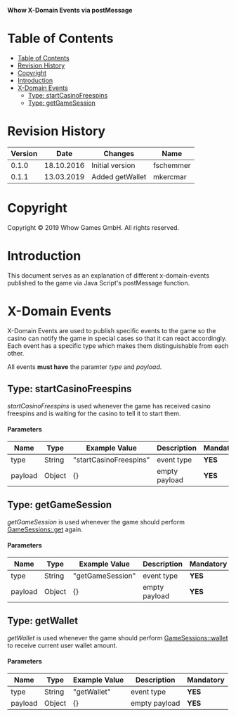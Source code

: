 **Whow X-Domain Events via postMessage**

Table of Contents
=================

- [Table of Contents](#table-of-contents)
- [Revision History](#revision-history)
- [Copyright](#copyright)
- [Introduction](#introduction)
- [X-Domain Events](#x-domain-events)
	- [Type: startCasinoFreespins](#type-startcasinofreespins)
	- [Type: getGameSession](#type-getgamesession)

Revision History
================

| **Version** | **Date**   | **Changes**                                        | **Name**  |
|-------------|------------|----------------------------------------------------|-----------|
| 0.1.0       | 18.10.2016 | Initial version                                    | fschemmer |
| 0.1.1       | 13.03.2019 | Added getWallet                                    | mkercmar  |

Copyright
=========

Copyright © 2019 Whow Games GmbH. All rights reserved.

Introduction
============

This document serves as an explanation of different x-domain-events published to the game via Java Script's postMessage function.

X-Domain Events
======

X-Domain Events are used to publish specific events to the game so the casino can notify the game in special cases so that it can react accordingly. Each event has a specific type which makes them distinguishable from each other.

All events **must have** the paramter *type* and *payload*.

Type: startCasinoFreespins
---------

*startCasinoFreespins* is used whenever the game has received casino freespins and is waiting for the casino to tell it to start them.

#### Parameters

| **Name** | **Type** | **Example Value** | **Description** |  **Mandatory**   |
|----------|----------|-------------------|-----------------|------------------|
| type     | String   | "startCasinoFreespins" | event type | **YES** |
| payload  | Object   | {} | empty payload | **YES** |

Type: getGameSession
---------

*getGameSession* is used whenever the game should perform [GameSessions::get](https://github.com/whowgames/documentation/blob/master/API/documentation.md#gamesessionsget) again.

#### Parameters

| **Name** | **Type** | **Example Value** | **Description** |  **Mandatory**   |
|----------|----------|-------------------|-----------------|------------------|
| type     | String   | "getGameSession" | event type | **YES** |
| payload     | Object   | {} | empty payload | **YES** |

Type: getWallet
---------

*getWallet* is used whenever the game should perform [GameSessions::wallet](https://github.com/whowgames/documentation/blob/master/API/documentation.md#gamesessionswallet) to receive current user wallet amount.

#### Parameters

| **Name** | **Type** | **Example Value** | **Description** |  **Mandatory**   |
|----------|----------|-------------------|-----------------|------------------|
| type     | String   | "getWallet" | event type | **YES** |
| payload     | Object   | {} | empty payload | **YES** |
